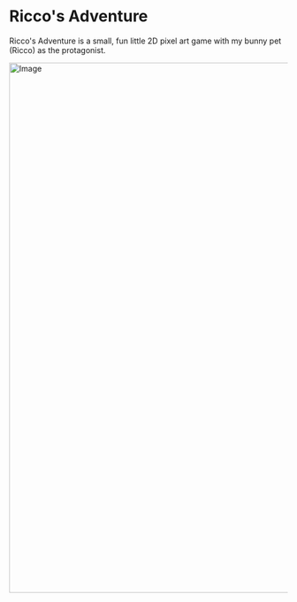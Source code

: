 # Ricco's Adventure
Ricco's Adventure is a small, fun little 2D pixel art game with my bunny pet (Ricco) as the protagonist.


<img width="958" alt="Image" src="https://github.com/user-attachments/assets/f476c2bb-4c81-4fcc-ba83-911db94b14ca" />

